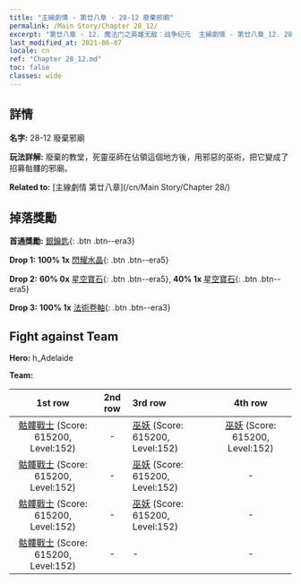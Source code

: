 ```yaml
---
title: "主線劇情 - 第廿八章 - 28-12 廢棄邪廟"
permalink: /Main Story/Chapter 28_12/
excerpt: "第廿八章 - 12. 魔法门之英雄无敌：战争纪元  主線劇情 - 第廿八章_12. 28-12 廢棄邪廟"
last_modified_at: 2021-06-07
locale: cn
ref: "Chapter 28_12.md"
toc: false
classes: wide
---
```


## 詳情

 **名字:** 28-12 廢棄邪廟

 **玩法詳解:** 廢棄的教堂，死靈巫師在佔領這個地方後，用邪惡的巫術，把它變成了招募骷髏的邪廟。

 **Related to:** [主線劇情 第廿八章](/cn/Main Story/Chapter 28/)

## 掉落獎勵

 **首通獎勵:** [銀鑰匙](/cn/Items/con_693/){: .btn .btn--era3}

 **Drop 1:** **100% 1x** [閃耀水晶](/cn/Items/mat_101/){: .btn .btn--era5}

 **Drop 2:** **60% 0x** [星空寶石](/cn/Items/mat_93/){: .btn .btn--era5}, **40% 1x** [星空寶石](/cn/Items/mat_93/){: .btn .btn--era5}

 **Drop 3:** **100% 1x** [法術卷軸](/cn/Items/con_694/){: .btn .btn--era3}


## Fight against Team
 **Hero:** h_Adelaide

 **Team:**


  | 1st row | 2nd row | 3rd row | 4th row |
  |:----:|:----:|:----|:----:|
  | [骷髏戰士](/cn/units/Skeleton/) (Score: 615200, Level:152)  | - | [巫妖](/cn/units/Lich/) (Score: 615200, Level:152)  | [巫妖](/cn/units/Lich/) (Score: 615200, Level:152)  |
  | [骷髏戰士](/cn/units/Skeleton/) (Score: 615200, Level:152)  | - | [巫妖](/cn/units/Lich/) (Score: 615200, Level:152)  | - |
  | [骷髏戰士](/cn/units/Skeleton/) (Score: 615200, Level:152)  | - | [巫妖](/cn/units/Lich/) (Score: 615200, Level:152)  | - |
  | [骷髏戰士](/cn/units/Skeleton/) (Score: 615200, Level:152)  | - | - | - |


